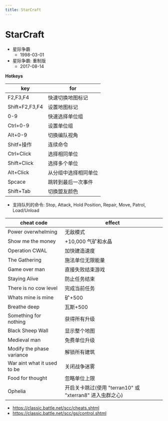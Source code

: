 ```yaml
---
title: StarCraft
---
```


# StarCraft

- 星际争霸
  - 1998-03-01
- 星际争霸: 重制版
  - 2017-08-14

**Hotkeys**

| key            | for                  |
| -------------- | -------------------- |
| F2,F3,F4       | 快速切换地图标记     |
| Shift+F2,F3,F4 | 设置地图标记         |
| 0-9            | 快速选择单位组       |
| Ctrl+0-9       | 设置单位组           |
| Alt+0-9        | 切换编队视角         |
| Shitf+操作     | 连续命令             |
| Ctrl+Click     | 选择相同单位         |
| Shift+Click    | 选择多个单位         |
| Alt+Click      | 从分组中选择相同单位 |
| Spcace         | 跳转到最后一次事件   |
| Shift+Tab      | 切换盟友颜色         |

- 支持队列的命令: Stop, Attack, Hold Position, Repair, Move, Patrol, Load/Unload

| cheat code                  | effect                                                   |
| --------------------------- | -------------------------------------------------------- |
| Power overwhelming          | 无敌模式                                                 |
| Show me the money           | +10,000 气矿和水晶                                       |
| Operation CWAL              | 加快建造速度                                             |
| The Gathering               | 施法单位无限能量                                         |
| Game over man               | 直接失败结束游戏                                         |
| Staying Alive               | 防止任务结束                                             |
| There is no cow level       | 完成当前任务                                             |
| Whats mine is mine          | 矿+500                                                   |
| Breathe deep                | 瓦斯+500                                                 |
| Something for nothing       | 获得所有升级                                             |
| Black Sheep Wall            | 显示整个地图                                             |
| Medieval man                | 免费单位升级                                             |
| Modify the phase variance   | 解锁所有建筑                                             |
| War aint what it used to be | 关闭战争迷雾                                             |
| Food for thought            | 忽略单位上限                                             |
| Ophelia                     | 开启关卡跳过(使用 "terran10" 或 "xterran8" 进入虫群之心) |

- https://classic.battle.net/scc/cheats.shtml
- https://classic.battle.net/scc/gs/control.shtml
